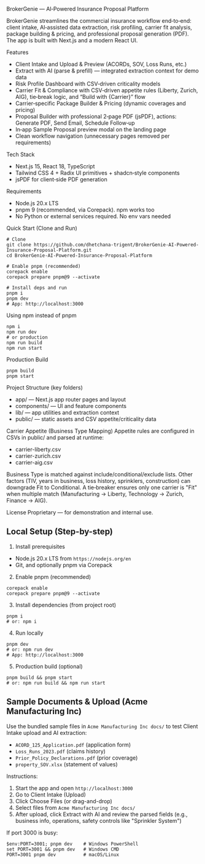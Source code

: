 BrokerGenie — AI‑Powered Insurance Proposal Platform

BrokerGenie streamlines the commercial insurance workflow end‑to‑end: client intake, AI‑assisted data extraction, risk profiling, carrier fit analysis, package building & pricing, and professional proposal generation (PDF). The app is built with Next.js and a modern React UI.

Features
- Client Intake and Upload & Preview (ACORDs, SOV, Loss Runs, etc.)
- Extract with AI (parse & prefill) — integrated extraction context for demo data
- Risk Profile Dashboard with CSV‑driven criticality models
- Carrier Fit & Compliance with CSV‑driven appetite rules (Liberty, Zurich, AIG), tie‑break logic, and “Build with {Carrier}” flow
- Carrier‑specific Package Builder & Pricing (dynamic coverages and pricing)
- Proposal Builder with professional 2‑page PDF (jsPDF), actions: Generate PDF, Send Email, Schedule Follow‑up
- In‑app Sample Proposal preview modal on the landing page
- Clean workflow navigation (unnecessary pages removed per requirements)

Tech Stack
- Next.js 15, React 18, TypeScript
- Tailwind CSS 4 + Radix UI primitives + shadcn‑style components
- jsPDF for client‑side PDF generation

Requirements
- Node.js 20.x LTS
- pnpm 9 (recommended, via Corepack). npm works too
- No Python or external services required. No env vars needed

Quick Start (Clone and Run)
```
# Clone
git clone https://github.com/dhetchana-trigent/BrokerGenie-AI-Powered-Insurance-Proposal-Platform.git
cd BrokerGenie-AI-Powered-Insurance-Proposal-Platform

# Enable pnpm (recommended)
corepack enable
corepack prepare pnpm@9 --activate

# Install deps and run
pnpm i
pnpm dev
# App: http://localhost:3000
```

Using npm instead of pnpm
```
npm i
npm run dev
# or production
npm run build
npm run start
```

Production Build
```
pnpm build
pnpm start
```

Project Structure (key folders)
- app/ — Next.js app router pages and layout
- components/ — UI and feature components
- lib/ — app utilities and extraction context
- public/ — static assets and CSV appetite/criticality data

Carrier Appetite (Business Type Mapping)
Appetite rules are configured in CSVs in public/ and parsed at runtime:
- carrier-liberty.csv
- carrier-zurich.csv
- carrier-aig.csv

Business Type is matched against include/conditional/exclude lists. Other factors (TIV, years in business, loss history, sprinklers, construction) can downgrade Fit to Conditional. A tie‑breaker ensures only one carrier is "Fit" when multiple match (Manufacturing → Liberty, Technology → Zurich, Finance → AIG).

License
Proprietary — for demonstration and internal use.


## Local Setup (Step-by-step)

1) Install prerequisites
- Node.js 20.x LTS from `https://nodejs.org/en`
- Git, and optionally pnpm via Corepack

2) Enable pnpm (recommended)
```
corepack enable
corepack prepare pnpm@9 --activate
```

3) Install dependencies (from project root)
```
pnpm i
# or: npm i
```

4) Run locally
```
pnpm dev
# or: npm run dev
# App: http://localhost:3000
```

5) Production build (optional)
```
pnpm build && pnpm start
# or: npm run build && npm run start
```

## Sample Documents & Upload (Acme Manufacturing Inc)

Use the bundled sample files in `Acme Manufacturing Inc docs/` to test Client Intake upload and AI extraction:
- `ACORD_125_Application.pdf` (application form)
- `Loss_Runs_2023.pdf` (claims history)
- `Prior_Policy_Declarations.pdf` (prior coverage)
- `property_SOV.xlsx` (statement of values)

Instructions:
1. Start the app and open `http://localhost:3000`
2. Go to Client Intake (Upload)
3. Click Choose Files (or drag-and-drop)
4. Select files from `Acme Manufacturing Inc docs/`
5. After upload, click Extract with AI and review the parsed fields (e.g., business info, operations, safety controls like "Sprinkler System")

If port 3000 is busy:
```
$env:PORT=3001; pnpm dev    # Windows PowerShell
set PORT=3001 && pnpm dev   # Windows CMD
PORT=3001 pnpm dev          # macOS/Linux
```
